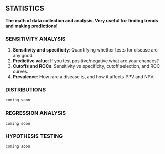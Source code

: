 ## STATISTICS
**The math of data collection and analysis. Very useful for finding trends and making predictions!**


### SENSITIVITY ANALYSIS
1.	**Sensitivity and specificity**: Quantifying whether tests for disease are any good.
2.	**Predictive value**: If you test positive/negative what are your chances?
3.	**Cutoffs and ROCs**: Sensitivity vs specificity, cutoff selection, and ROC curves.
4.	**Prevalence**: How rare a disease is, and how it affects PPV and NPV.

### DISTRIBUTIONS
`coming soon`

### REGRESSION ANALYSIS
`coming soon`

### HYPOTHESIS TESTING
`coming soon`
